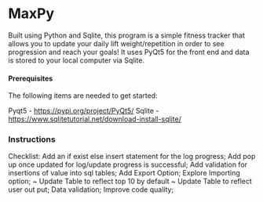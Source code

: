 # MaxPy
Built using Python and Sqlite, this program is a simple fitness tracker that allows you to update your daily lift weight/repetition in order to see progression and reach your goals! It uses PyQt5 for the front end and data is stored to your local computer via Sqlite.

#### Prerequisites
The following items are needed to get started:

Pyqt5 - https://pypi.org/project/PyQt5/
Sqlite - https://www.sqlitetutorial.net/download-install-sqlite/

### Instructions



          
          
Checklist:
Add an if exist else insert statement for the log progress;
Add pop up once updated for log/update progress is successful;
Add validation for insertions of value into sql tables;
Add Export Option;
Explore Importing option;
~ Update Table to reflect top 10 by default ~
Update Table to reflect user out put; 
Data validation; 
Improve code quality;
